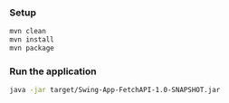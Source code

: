 ### Setup
```bash
mvn clean
mvn install
mvn package
```

### Run the application
```bash
java -jar target/Swing-App-FetchAPI-1.0-SNAPSHOT.jar
```